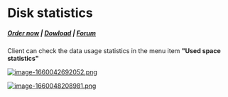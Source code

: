 # Disk statistics

#####  [Order now](https://panel.puqcloud.com/index.php?rp=/store/whmcs-module-minio-s3) | [Dowload](https://download.puqcloud.com/WHMCS/servers/PUQ_WHMCS-MinIO-S3/) | [Forum](https://forum.puqcloud.com/viewforum.php?f=3)

Client can check the data usage statistics in the menu item **"Used space statistics"**

[![image-1660042692052.png](https://doc.puq.info/uploads/images/gallery/2022-08/scaled-1680-/image-1660042692052.png)](https://doc.puq.info/uploads/images/gallery/2022-08/image-1660042692052.png)

[![image-1660048208981.png](https://doc.puq.info/uploads/images/gallery/2022-08/scaled-1680-/image-1660048208981.png)](https://doc.puq.info/uploads/images/gallery/2022-08/image-1660048208981.png)
